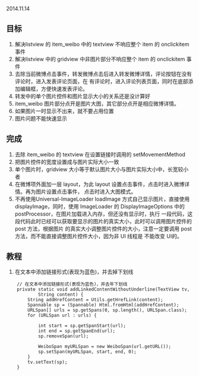 2014.11.14

## 目标

1. 解决listview 的 item_weibo 中的 textview 不响应整个 item 的 onclickitem 事件
2. 解决listview 中的 gridview 中非图片部分不响应整个 item 的 onclickitem 事件
3. 去除当前微博点击事件，转发微博点击后进入转发微博详情，评论按钮在没有评论时，进入发表评论页面，在
有评论时，进入评论列表页面，同时在底部添加编辑框，方便快速发表评论。
4. 转发中的单个图片控件和图片显示大小的关系还是没计算好
5. item_weibo 图片部分点开是图片大图，其它部分点开是相应微博详情。
6. 如果图片一时显示不出来，就不要占用位置
7. 图片问题不能快速显示

## 完成

1. 去除 item_weibo 的 textview 在设置链接时调用的 setMovementMethod
2. 把图片控件的宽度设置成与图片实际大小一致
4. 单个图片时，gridview 大小等于默认图片大小与图片实际大小中，长宽较小者
5. 在微博项外面加一层 layout，为此 layout 设置点击事件，点击时进入微博详情。再为图片设置点击事件，
点击时进入大图模式。
7. 不再使用Universal-ImageLoader loadImage 方式自己显示图片，直接使用 displayImage，同时，使用
ImageLoader 的 DisplayImageOptions 中的 postProcessor，在图片加载进入内存，但还没有显示时，执行
一段代码，这段代码此时已经可以获取要显示的图片的真实大小，此时可以调用图片控件的 post 方法，根据图片
的真实大小调整图片控件的大小，注意一定要调用 post 方法，而不能直接调整图片控件大小，因为非 UI 线程是
不能改变 UI的。

## 教程

1. 在文本中添加链接形式(表现为蓝色)，并去掉下划线

```
	// 在文本中添加链接形式(表现为蓝色)，并去年下划线
	private static void addLinkedContentWithoutUnderline(TextView tv,
			String content) {
		String addHrefContent = Utils.getHrefLink(content);
		Spannable sp = (Spannable) Html.fromHtml(addHrefContent);
		URLSpan[] urls = sp.getSpans(0, sp.length(), URLSpan.class);
		for (URLSpan url : urls) {

			int start = sp.getSpanStart(url);
			int end = sp.getSpanEnd(url);
			sp.removeSpan(url);

			WeiboSpan myURLSpan = new WeiboSpan(url.getURL());
			sp.setSpan(myURLSpan, start, end, 0);
		}
		tv.setText(sp);
	}
```
